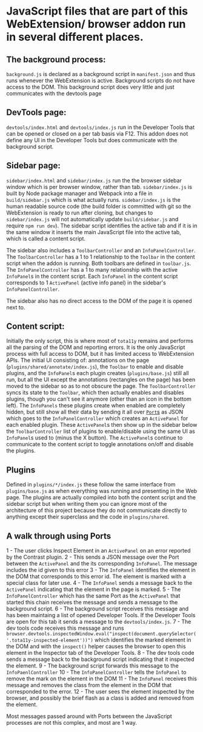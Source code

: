 # JavaScript files that are part of this WebExtension/ browser addon run in several different places.

## The background process:
`background.js` is declared as a background script in `manifest.json` and thus runs whenever the WebExtension is active. Background scripts do not have access to the DOM. This background script does very little and just communicates with the devtools page

## DevTools page:
`devtools/index.html` and `devtools/index.js` run in the Developer Tools that can be opened or closed on a per tab basis via F12. This addon does not define any UI in the Developer Tools but does communicate with the background script.

## Sidebar page:
`sidebar/index.html` and `sidebar/index.js` run the the browser sidebar window which is per browser window, rather than tab. `sidebar/index.js` is built by Node package manager and Webpack into a file in `build/sidebar.js` which is what actually runs. `sidebar/index.js` is the human readable source code (the build folder is committed with git so the WebExtension is ready to run after cloning, but changes to `sidebar/index.js` will not automatically update `build/sidebar.js` and require `npm run dev`). The sidebar script identifies the active tab and if it is in the same window it inserts the main JavaScript file into the active tab, which is called a content script.

The sidebar also includes a `ToolbarController` and an `InfoPanelController`. The `ToolbarController` has a 1 to 1 relationship to the `Toolbar` in the content script when the addon is running. Both toolbars are defined in `toolbar.js`. The `InfoPanelController` has a 1 to many relationship with the active `InfoPanel`s in the content script. Each `InfoPanel` in the content script corresponds to 1 `ActivePanel` (active info panel) in the sidebar's `InfoPanelController`.

The sidebar also has no direct access to the DOM of the page it is opened next to.

## Content script:
Initially the only script, this is where most of `tota11y` remains and performs all the parsing of the DOM and reporting errors. It is the only JavaScript process with full access to DOM, but it has limited access to WebExtension APIs. The initial UI consisting of: annotations on the page (`plugins/shared/annotate/index.js`), the `Toolbar` to enable and disable plugins, and the `InfoPanel`s each plugin creates (`plugins/base.js`) still all run, but all the UI except the annotations (rectangles on the page) has been moved to the sidebar so as to not obscure the page. The `ToolbarController` syncs its state to the `Toolbar`, which then actually enables and disables plugins, though you can't see it anymore (other than an icon in the bottom left). The `InfoPanels` these plugins create when enabled are completely hidden, but still show all their data by sending it all over [`Port`s](https://developer.mozilla.org/en-US/docs/Mozilla/Add-ons/WebExtensions/API/runtime/Port) as JSON which goes to the `InfoPanelController` which creates an `ActivePanel` for each enabled plugin. These `ActivePanel`s then show up in the sidebar below the `ToolbarController` list of plugins to enable/disable using the same UI as `InfoPanel`s used to (minus the X button). The `ActivePanel`s continue to communicate to the content script to toggle annotations on/off and disable the plugins.

## Plugins
Defined in `plugins/*/index.js` these follow the same interface from `plugins/base.js` as when everything was running and presenting in the Web page. The plugins are actually compiled into both the content script and the sidebar script but when writing them you can ignore most of the architecture of this project because they do not communicate directly to anything except their superclass and the code in `plugins/shared`.

## A walk through using Ports
1 - The user clicks Inspect Element in an `ActivePanel` on an error reported by the Contrast plugin.
2 - This sends a JSON message over the Port between the `ActivePanel` and the its corresponding `InfoPanel`. The message includes the id given to this error
3 - The `InfoPanel` identifies the element in the DOM that corresponds to this error id. The element is marked with a special class for later use.
4 - The `InfoPanel` sends a message back to the `ActivePanel` indicating that the element in the page is marked.
5 - The `InfoPanelController` which has the same Port as the `ActivePanel` that started this chain receives the message and sends a message to the background script.
6 - The background script receives this message and has been maintaing a list of opened Developer Tools. If the Developer Tools are open for this tab it sends a message to the `devtools/index.js`.
7 - The dev tools code receives this message and runs `browser.devtools.inspectedWindow.eval("inspect(document.querySelector('.tota11y-inspected-element'))")` which identifies the marked element in the DOM and with the `inspect()` helper causes the browser to open this element in the Inspector tab of the Developer Tools.
8 - The dev tools code sends a message back to the background script indicating that it inspected the element.
9 - The background script forwards this message to the `InfoPaenlController`
10 - The `InfoPanelController` tells the `InfoPanel` to remove the mark on the element in the DOM
11 - The `InfoPanel` receives this message and removes the class from the element in the DOM that corresponded to the error.
12 - The user sees the element inspected by the browser, and possibly the brief flash as a class is added and removed from the element.

Most messages passed around with Ports between the JavaScript processes are not this complex, and most are 1 way.

